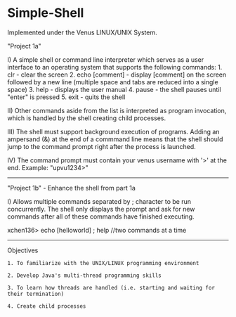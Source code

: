 # Simple-Shell
Implemented under the Venus LINUX/UNIX System.

"Project 1a"

I) A simple shell or command line interpreter which serves as a user interface to an operating system that supports the following commands: 
    1. clr - clear the screen
    2. echo [comment] - display [comment] on the screen followed by a new line (multiple space and tabs are reduced into a single space)
    3. help - displays the user manual
    4. pause - the shell pauses until "enter" is pressed
    5. exit - quits the shell

II) Other commands aside from the list is interpreted as program invocation, which is handled by the shell creating child processes.

III) The shell must support background execution of programs. Adding an ampersand (&) at the end of a commmand line means that the shell should jump to the command prompt right after the process is launched.

IV) The command prompt must contain your venus username with '>' at the end. Example: "upvu1234>"

-------------------------------------------------------------------------------------------------------------------------------------------

"Project 1b" - Enhance the shell from part 1a

I) Allows multiple commands separated by ; character to be run concurrently. The shell only displays the prompt and ask for new commands 
after all of these commands have finished executing.

xchen136> echo [helloworld] ; help     //two commands at a time

-------------------------------------------------------------------------------------------------------------------------------------------

Objectives
    
    1. To familiarize with the UNIX/LINUX programming environment
    
    2. Develop Java's multi-thread programming skills
    
    3. To learn how threads are handled (i.e. starting and waiting for their termination)
    
    4. Create child processes 
 
    
    
    
